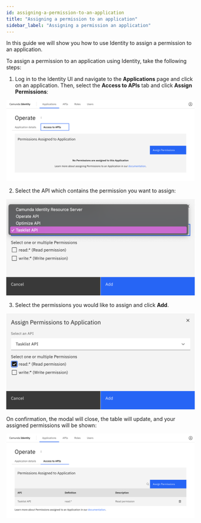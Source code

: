 ```yaml
---
id: assigning-a-permission-to-an-application
title: "Assigning a permission to an application"
sidebar_label: "Assigning a permission an application"
---
```


In this guide we will show you how to use Identity to assign a permission to an application.

To assign a permission to an application using Identity, take the following steps:

1. Log in to the Identity UI and navigate to the **Applications** page and click on an application. Then, select the **Access to APIs** tab and click **Assign Permissions**:

![assign-a-permission-application-tab](img/assign-a-permission-application-tab.png)

2. Select the API which contains the permission you want to assign:

![assign-a-permission-application-modal-1](img/assign-a-permission-application-modal-1.png)

3. Select the permissions you would like to assign and click **Add**.

![assign-a-permission-application-modal-2](img/assign-a-permission-application-modal-2.png)

On confirmation, the modal will close, the table will update, and your assigned permissions will be shown:

![assign-a-permission-application-refreshed-table](img/assign-a-permission-application-refreshed-table.png)
